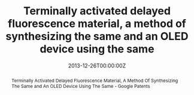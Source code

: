 ---
title: 'Terminally activated delayed fluorescence material, a method of synthesizing the same and an OLED device using the same'

# Authors
# If you created a profile for a user (e.g. the default `admin` user), write the username (folder name) here
# and it will be replaced with their full name and linked to their profile.
authors:
  - Shidang Xu
  - Zhenguo Chi
  - Yi Zhang
  - Jiarui Xu
  - Yifan Wang
  - Qinghua Zou

# Author notes (optional)
author_notes:
  - 'Inventor'
  - 'Inventor'
  - 'Inventor'
  - 'Inventor'
  - 'Inventor'
  - 'Inventor'
  - 'Inventor'

date: '2013-12-26T00:00:00Z'
publication number: 'US20150270494A1'

# Schedule page publish date (NOT publication's date).
publishDate: '2013-12-26T00:00:00Z'

# Publication type.
# Accepts a single type but formatted as a YAML list (for Hugo requirements).
# Enter a publication type from the CSL standard.
publication_types: ['US Patent']

# Publication name and optional abbreviated publication name.
publication: In *US Patent*
publication_short: In *US Patent*

abstract:  Terminally Activated Delayed Fluorescence Material, A Method Of Synthesizing The Same and An OLED Device Using The Same - Google Patents

# Summary. An optional shortened abstract.
summary:  Terminally Activated Delayed Fluorescence Material, A Method Of Synthesizing The Same and An OLED Device Using The Same - Google Patents
tags: []

# Display this page in the Featured widget?
featured: true

# Custom links (uncomment lines below)
# links:
# - name: Custom Link
#   url: http://example.org

url_pdf: 'https://sc.panda985.com/'
url_code: ''
url_dataset: ''
url_poster: ''
url_project: ''
url_slides: ''
url_source: ''
url_video: ''

# Featured image
# To use, add an image named `featured.jpg/png` to your page's folder.
image:
  caption: 'Image credit: [**Unsplash**](https://unsplash.com/photos/pLCdAaMFLTE)'
  focal_point: ''
  preview_only: false
---